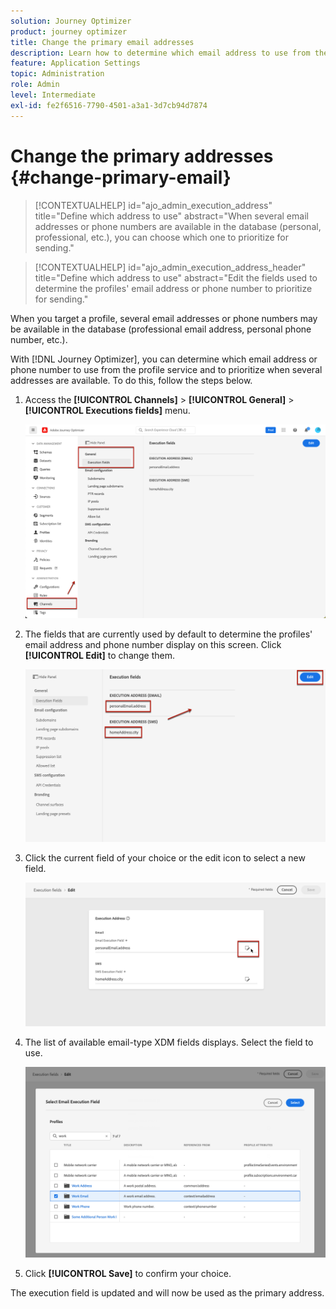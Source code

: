 ```yaml
---
solution: Journey Optimizer
product: journey optimizer
title: Change the primary email addresses 
description: Learn how to determine which email address to use from the profile service.
feature: Application Settings
topic: Administration
role: Admin
level: Intermediate
exl-id: fe2f6516-7790-4501-a3a1-3d7cb94d7874
---
```

# Change the primary addresses {#change-primary-email}

>[!CONTEXTUALHELP]
>id="ajo_admin_execution_address"
>title="Define which address to use"
>abstract="When several email addresses or phone numbers are available in the database (personal, professional, etc.), you can choose which one to prioritize for sending."

>[!CONTEXTUALHELP]
>id="ajo_admin_execution_address_header"
>title="Define which address to use"
>abstract="Edit the fields used to determine the profiles' email address or phone number to prioritize for sending."

When you target a profile, several email addresses or phone numbers may be available in the database (professional email address, personal phone number, etc.).

With [!DNL Journey Optimizer], you can determine which email address or phone number to use from the profile service and to prioritize when several addresses are available. To do this, follow the steps below.

1. Access the  **[!UICONTROL Channels]** > **[!UICONTROL General]** > **[!UICONTROL Executions fields]** menu.

    ![](assets/primary-address-execution-fields.png)

1. The fields that are currently used by default to determine the profiles' email address and phone number display on this screen. Click **[!UICONTROL Edit]** to change them.

    ![](assets/primary-address.png)

1. Click the current field of your choice or the edit icon to select a new field.

    ![](assets/primary-address-edit.png)

1. The list of available email-type XDM fields displays. Select the field to use.

    ![](assets/primary-address-select-field.png)

1. Click **[!UICONTROL Save]** to confirm your choice.

The execution field is updated and will now be used as the primary address.
    
<!--1. You can also select an additional field to use as secondary email address. This allows you to determine which field to use if the primary field is empty for a profile. -->
